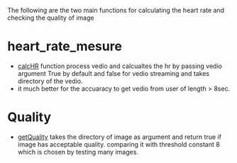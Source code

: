 The following are the two main functions for calculating the heart rate and checking the quality of image
# heart_rate_mesure

- [calcHR](https://github.com/ibrahim-elsawy/heart_rate_mesure/blob/main/new/main_HR.py) function process vedio and calcualtes the hr by passing vedio argument True by default and false for vedio streaming and takes directory of the vedio.
- it much better for the accuaracy to get vedio from user of length > 8sec.


# Quality 
- [getQuality](https://github.com/ibrahim-elsawy/heart_rate_mesure/blob/main/new/quality.py) takes the directory of image as argument and return true if image has acceptable quality. comparing it with threshold constant 8 which is chosen by testing many images.
